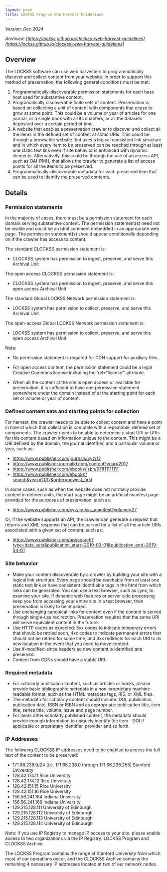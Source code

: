 ```yaml
---
layout: page
title: LOCKSS Program Web Harvest Guidelines
---
```



_Version: Dec 2024_

_Archived: [https://lockss.github.io/clockss-web-harvest-guidelines](https://lockss.github.io/clockss-web-harvest-guidelines)_
<!--![CLOCKSS Logo](/images/clockss-logo.png)-->


## Overview

The LOCKSS software can use web harvesters to programmatically discover and collect content from your website. In order to support this method of preservation, the following general conditions must be met:



1. Programmatically-discoverable permission statements for each base host used for substantive content.
2. Programatically discoverable finite sets of content. Preservation is based on collecting a unit of content with components that cease to grow at some point. This could be a volume or year of articles for one journal, or a single book with all its chapters, or all the datasets deposited over a certain period of time.
3. A website that enables a preservation crawler to discover and collect all the items in the defined set of content at static URIs. This could be through a browsable website that uses a logical consistent link structure and in which every item to be preserved can be reached through at least one static text link even if site behavior is enhanced with dynamic elements. Alternatively, this could be through the use of an access API, such as OAI-PMH, that allows the crawler to generate a list of access points for all the items to be preserved.
4. Programmatically-discoverable metadata for each preserved item that can be used to identify the preserved contents.


## Details


### Permission statements

In the majority of cases, there must be a permission statement for each domain serving substantive content. 
The permission statement(s) need not be visible and could be an html comment embedded in an appropriate web page.
The permission statement(s) should appear conditionally depending on if the crawler has access to content.

The standard CLOCKSS permission statement is:

*  CLOCKSS system has permission to ingest, preserve, and serve this Archival Unit

The open access CLOCKSS permission statement is:

*  CLOCKSS system has permission to ingest, preserve, and serve this open access Archival Unit

The standard Global LOCKSS Network permission statement is:

*  LOCKSS system has permission to collect, preserve, and serve this Archival Unit

The open-access Global LOCKSS Network permission statement is:

*  LOCKSS system has permission to collect, preserve, and serve this open access Archival Unit


Note:

*  No permission statement is required for CDN support for auxiliary files.

*  For open access content, the permission statement could be a legal Creative Commons license including the ‘rel=“license”’ attribute.

*  When all the content at the site is open access or available for preservation, it is 
sufficient to have one permission statement somewhere under the domain instead of at the starting point
for each set or volume or year of content.


### Defined content sets and starting points for collection

For harvest, the crawler needs to be able to collect content and have a point in time at which that collection is complete with a repeatable, defined set of components. The crawler needs to be able to determine a start URI or URIs for this content based on information unique to the content. This might be a URI defined by the domain, the journal identifier, and a particular volume or year, such as:

*   https://www.publisher.com/journals/xyz/12
*   https://www.publisher.journalid.com/content?year=2017
*   https://www.publisher.com/ebooks/isbn/97811111111
*   https://www.publisher.com/ebooks?search&year=2017&order=newest_first

In some cases, such as when the website does not normally provide content in defined units, the start page might be an artificial manifest page provided for the purposes of preservation, such as:



*   https://www.publisher.com/xyz/lockss_manifest?volume=27

Or, if the website supports an API, the crawler can generate a request that returns and XML response that can be parsed for a list of all the article URIs associated with a given set of content, such as:



*   https://www.publisher.com/api/search?type=data_sets&publication_start=2019-03-01&publication_end=2019-04-01


### Site behavior



*   Make your content discoverable by a crawler by building your site with a logical link structure. Every page should be reachable from at least one static text link or have consistent identifiable tags in the html from which links can be generated. You can use a text browser, such as Lynx, to examine your site. If dynamic web features or server side processing keep you from accessing your entire site in a text browser, then preservation is likely to be impaired.
*   Use unchanging canonical links for content even if the content is served through single-use redirection. Preservation requires that the same URI will serve equivalent content in the future.
*   Use HTTP codes as expected: 5xx codes to indicate temporary errors that should be retried soon, 4xx codes to indicate permanent errors that should not be retried for some time, and 3xx redirects for each URI to its new location in the event that you need to move content.
*   Use if-modified-since headers so new content is identified and preserved.
*   Content from CDNs should have a stable URI.


### Required metadata



*   For scholarly publication content, such as articles or books, please provide basic bibliographic metadata in a non-proprietary machine-readable format, such as the HTML metadata tags, RIS, or XML files.
*   The metadata for scholarly content should include: DOI, publication, publication date, ISSN or ISBN and as appropriate: publication title, item title, series title, volume, issue and page number.
*   For items other scholarly published content, the metadata should provide enough information to uniquely identify the item - DOI if applicable or proprietary identifier, provider and so forth.


### IP Addresses

The following CLOCKSS IP addresses need to be enabled to access the full text of the content to be preserved:


*   171.66.236.0/24 (i.e. 171.66.236.0 through 171.66.236.255) Stanford University
*   128.42.174.11 Rice University
*   128.42.174.12 Rice University
*   128.42.151.15 Rice University
*   128.42.151.16 Rice University
*   156.56.241.164 Indiana University
*   156.56.241.166 Indiana University
*   129.215.128.111 University of Edinburgh
*   129.215.128.112 University of Edinburgh
*   129.215.128.113 University of Edinburgh
*   129.215.128.114 University of Edinburgh


Note: If you use IP Registry to manage IP access to your site, please enable access to two organizations via the IP Registry: LOCKSS Program and CLOCKSS Archive.

The LOCKSS Program contains the range at Stanford University from which most of our operations occur, and the CLOCKSS Archive contains the remaining 4 necessary IP addresses located at two of our network nodes.

